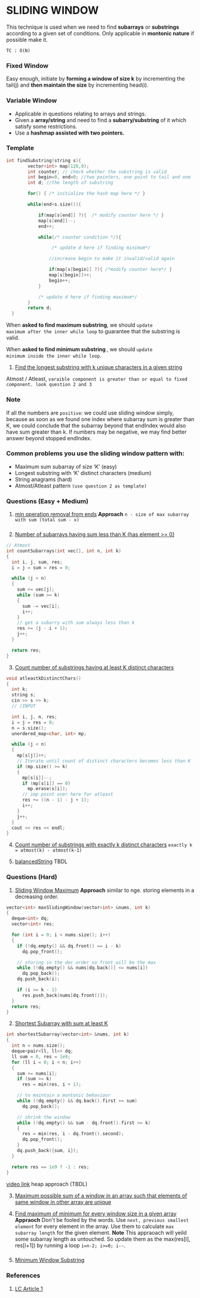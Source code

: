 # SLIDING WINDOW

This technique is used when we need to find **subarrays** or **substrings** according to a given set of conditions. Only applicable in **montonic nature** if possible make it.

<code>TC : O(N) </code>

### Fixed Window

Easy enough, initiate by **forming a window of size k** by incrementing the tail(j) and **then maintain the size** by incrementing head(i).

### Variable Window

- Applicable in questions relating to arrays and strings.
- Given a <b>array/string</b> and need to find a <b>subarry/substring</b> of it which satisfy some restrictions.
- Use a <b>hashmap assisted with two pointers.</b>

### Template

```cpp
int findSubstring(string s){
        vector<int> map(128,0);
        int counter; // check whether the substring is valid
        int begin=0, end=0; //two pointers, one point to tail and one  head
        int d; //the length of substring

        for() { /* initialize the hash map here */ }

        while(end<s.size()){

            if(map[s[end]] ?){  /* modify counter here */ }
            map[s[end]]--;
            end++;

            while(/* counter condition */){

                 /* update d here if finding minimum*/

                //increase begin to make it invalid/valid again

                if(map[s[begin]] ?){ /*modify counter here*/ }
                map[s[begin]]++;
                begin++;
            }

            /* update d here if finding maximum*/
        }
        return d;
  }
```

When <b>asked to find maximum substring</b>, we should <code>update maximum after the inner while loop</code> to guarantee that the substring is valid.

When <b>asked to find minimum substring </b>, we should <code>update minimum inside the inner while loop</code>.

1. [Find the longest substring with k unique characters in a given string](https://www.geeksforgeeks.org/find-the-longest-substring-with-k-unique-characters-in-a-given-string/)

Atmost / Atleast, `varaible component is greater than or equal to fixed component. look question 2 and 3`

### Note

If all the numbers are `positive`: we could use sliding window simply, because as soon as we found one index where subarray sum is greater than K, we could conclude that the subarray beyond that endIndex would also have sum greater than k.
If numbers may be negative, we may find better answer beyond stopped endIndex.

### Common problems you use the sliding window pattern with:

- Maximum sum subarray of size ‘K’ (easy)
- Longest substring with ‘K’ distinct characters (medium)
- String anagrams (hard)
- Atmost/Atleast pattern `(use question 2 as template)`

### Questions (Easy + Medium)

1. [min operation removal from ends](https://leetcode.com/problems/minimum-operations-to-reduce-x-to-zero/)
   **Approach**
   `n - size of max subarray with sum (total sum - x)`

###

2. [Number of subarrays having sum less than K (has element >= 0)](https://www.geeksforgeeks.org/number-subarrays-sum-less-k/)

```cpp
// Atmost
int countSubarrays(int vec[], int n, int k)
{
  int i, j, sum, res;
  i = j = sum = res = 0;

  while (j < n)
  {
    sum += vec[j];
    while (sum >= k)
    {
      sum -= vec[i];
      i++;
    }
    // get a subarry with sum always less than k
    res += (j - i + 1);
    j++;
  }

  return res;
}
```

3. [Count number of substrings having at least K distinct characters](https://www.geeksforgeeks.org/count-number-of-substrings-having-at-least-k-distinct-characters/)

```cpp
void atleastkDistinctChars()
{
  int k;
  string s;
  cin >> s >> k;
  // /INPUT

  int i, j, n, res;
  i = j = res = 0;
  n = s.size();
  unordered_map<char, int> mp;

  while (j < n)
  {
    mp[s[j]]++;
    // Iterate until count of distinct characters becomes less than K
    if (mp.size() >= k)
    {
      mp[s[i]]--;
      if (mp[s[i]] == 0)
        mp.erase(s[i]);
      // imp point over here for atleast
      res += ((n - 1) - j + 1);
      i++;
    }
    j++;
  }
  cout << res << endl;
}
```

4. [Count number of substrings with exactly k distinct characters](https://www.geeksforgeeks.org/count-number-of-substrings-with-exactly-k-distinct-characters/)
   `exactly k = atmost(k) - atmost(k-1)`

5. [balancedString](https://leetcode.com/problems/replace-the-substring-for-balanced-string/description/)
   TBDL

### Questions (Hard)

1. [Sliding Window Maximum](https://leetcode.com/problems/sliding-window-maximum/description/)
   **Approach**
   similar to nge. storing elements in a decreasing order.

```cpp
vector<int> maxSlidingWindow(vector<int> &nums, int k)
{
  deque<int> dq;
  vector<int> res;

  for (int i = 0; i < nums.size(); i++)
  {
    if (!dq.empty() && dq.front() == i - k)
      dq.pop_front();

    // storing in the dec order so front will be the max
    while (!dq.empty() && nums[dq.back()] <= nums[i])
      dq.pop_back();
    dq.push_back(i);

    if (i >= k - 1)
      res.push_back(nums[dq.front()]);
  }
  return res;
}

```

2. [Shortest Subarray with sum at least K](https://leetcode.com/problems/shortest-subarray-with-sum-at-least-k/description/)

```cpp
int shortestSubarray(vector<int> &nums, int k)
{
  int n = nums.size();
  deque<pair<ll, ll>> dq;
  ll sum = 0, res = 1e9;
  for (ll i = 0; i < n; i++)
  {
    sum += nums[i];
    if (sum >= k)
      res = min(res, i + 1);

    // to maintain a montonic behaviour
    while (!dq.empty() && dq.back().first >= sum)
      dq.pop_back();

    // shrink the window
    while (!dq.empty() && sum - dq.front().first >= k)
    {
      res = min(res, i - dq.front().second);
      dq.pop_front();
    }
    dq.push_back({sum, i});
  }

  return res == 1e9 ? -1 : res;
}
```

[video link](https://www.youtube.com/watch?v=K0NgGYEAkA4)
heap approach (TBDL)

3. [Maximum possible sum of a window in an array such that elements of same window in other array are unique](https://www.geeksforgeeks.org/maximum-possible-sum-window-array-elements-window-array-unique/)

4. [Find maximum of minimum for every window size in a given array](https://www.geeksforgeeks.org/find-the-maximum-of-minimums-for-every-window-size-in-a-given-array/)
   **Appraoch**
   Don't be fooled by the words. Use `next, previous smallest element` for every element in the array. Use them to calculate `max subarray length` for the given element.
   **Note**
   This appraoach will yeild some subarray length as untouched. So update them as the max(res[i], res[i+1]) by running a loop `i=n-2; i>=0; i--`.

###

5. [Minimum Window Substring](https://leetcode.com/problems/minimum-window-substring/description/)

### References

1. [LC Article 1](https://leetcode.com/problems/subarrays-with-k-different-integers/solutions/235235/C++Java-with-picture-prefixed-sliding-window/)
